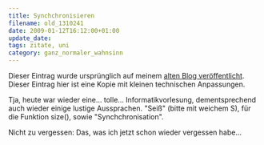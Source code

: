 ```yaml
---
title: Synchchronisieren
filename: old_1310241
date: 2009-01-12T16:12:00+01:00
update_date:
tags: zitate, uni
category: ganz_normaler_wahnsinn
---
```

Dieser Eintrag wurde ursprünglich auf meinem [alten Blog veröffentlicht](https://stu.blogger.de/stories/1310241/). Dieser Eintrag hier ist eine Kopie mit kleinen technischen Anpassungen.

Tja, heute war wieder eine… tolle… Informatikvorlesung, dementsprechend auch wieder einige lustige Aussprachen.
"Seiß" (bitte mit weichem S), für die Funktion size(), sowie "Synchchronisation".

Nicht zu vergessen: Das, was ich jetzt schon wieder vergessen habe…
